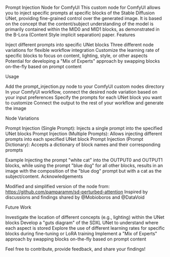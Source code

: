 Prompt Injection Node for ComfyUI
This custom node for ComfyUI allows you to inject specific prompts at specific blocks of the Stable Diffusion UNet, providing fine-grained control over the generated image. It is based on the concept that the content/subject understanding of the model is primarily contained within the MID0 and MID1 blocks, as demonstrated in the B-Lora (Content Style implicit separation) paper.
Features

Inject different prompts into specific UNet blocks
Three different node variations for flexible workflow integration
Customize the learning rate of specific blocks to focus on content, lighting, style, or other aspects
Potential for developing a "Mix of Experts" approach by swapping blocks on-the-fly based on prompt content

Usage

Add the prompt_injection.py node to your ComfyUI custom nodes directory
In your ComfyUI workflow, connect the desired node variation based on your input preferences
Specify the prompts for each UNet block you want to customize
Connect the output to the rest of your workflow and generate the image

Node Variations

Prompt Injection (Single Prompt): Injects a single prompt into the specified UNet blocks
Prompt Injection (Multiple Prompts): Allows injecting different prompts into each specified UNet block
Prompt Injection (Prompt Dictionary): Accepts a dictionary of block names and their corresponding prompts

Example
Injecting the prompt "white cat" into the OUTPUT0 and OUTPUT1 blocks, while using the prompt "blue dog" for all other blocks, results in an image with the composition of the "blue dog" prompt but with a cat as the subject/content.
Acknowledgements

Modified and simplified version of the node from: https://github.com/pamparamm/sd-perturbed-attention
Inspired by discussions and findings shared by @Mobioboros and @DataVoid

Future Work

Investigate the location of different concepts (e.g., lighting) within the UNet blocks
Develop a "guts diagram" of the SDXL UNet to understand where each aspect is stored
Explore the use of different learning rates for specific blocks during fine-tuning or LoRA training
Implement a "Mix of Experts" approach by swapping blocks on-the-fly based on prompt content

Feel free to contribute, provide feedback, and share your findings!
